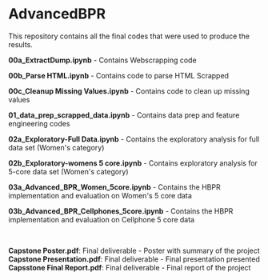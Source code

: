 # AdvancedBPR

This repository contains all the final codes that were used to produce the results. 


**00a_ExtractDump.ipynb** - Contains Webscrapping code
</br>

**00b_Parse HTML.ipynb** - Contains code to parse HTML Scrapped
</br>

**00c_Cleanup Missing Values.ipynb** - Contains code to clean up missing values
</br>

**01_data_prep_scrapped_data.ipynb** - Contains data prep and feature engineering codes
</br>

**02a_Exploratory-Full Data.ipynb** - Contains the exploratory analysis for full data set (Women's category)
</br>

**02b_Exploratory-womens 5 core.ipynb** - Contains exploratory analysis for 5-core data set (Women's category)
</br>

**03a_Advanced_BPR_Women_5core.ipynb** - Contains the HBPR implementation and evaluation on Women's 5 core data
</br>

**03b_Advanced_BPR_Cellphones_5core.ipynb** - Contains the HBPR implementation and evaluation on Cellphone 5 core data
</br>

</br>

**Capstone Poster.pdf**: Final deliverable - Poster with summary of the project
</br>
**Capstone Presentation.pdf**: Final deliverable - Final presentation presented 
</br>
**Capsstone Final Report.pdf**: Final deliverable - Final report of the project

